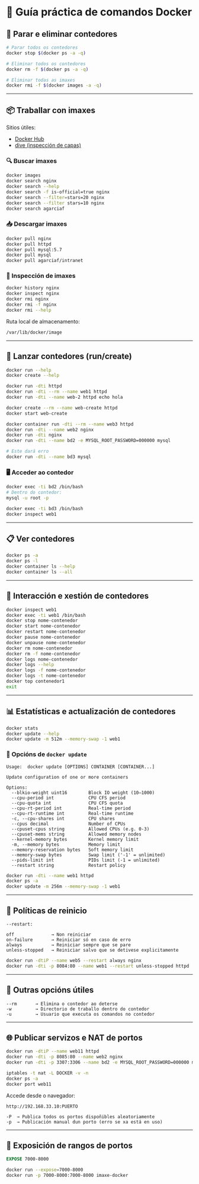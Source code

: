 
# 🐳 Guía práctica de comandos Docker

## 🔻 Parar e eliminar contedores

```bash
# Parar todos os contedores
docker stop $(docker ps -a -q)

# Eliminar todos os contedores
docker rm -f $(docker ps -a -q)

# Eliminar todas as imaxes
docker rmi -f $(docker images -a -q)
```

---

## 📦 Traballar con imaxes

Sitios útiles:

- [Docker Hub](https://hub.docker.com/)
- [dive (inspección de capas)](https://github.com/wagoodman/dive)

### 🔍 Buscar imaxes

```bash
docker images
docker search nginx
docker search --help
docker search -f is-official=true nginx
docker search --filter=stars=20 nginx
docker search --filter stars=10 nginx
docker search agarciaf
```

### 📥 Descargar imaxes

```bash
docker pull nginx
docker pull httpd
docker pull mysql:5.7
docker pull mysql
docker pull agarciaf/intranet
```

### 🧾 Inspección de imaxes

```bash
docker history nginx
docker inspect nginx
docker rmi nginx
docker rmi -f nginx
docker rmi --help
```

Ruta local de almacenamento:

```bash
/var/lib/docker/image
```

---

## 🚀 Lanzar contedores (run/create)

```bash
docker run --help
docker create --help

docker run -dti httpd
docker run -dti --rm --name web1 httpd
docker run -dti --name web-2 httpd echo hola

docker create --rm --name web-create httpd
docker start web-create

docker container run -dti --rm --name web3 httpd
docker run -dti --name web2 nginx
docker run -dti nginx
docker run -dti --name bd2 -e MYSQL_ROOT_PASSWORD=000000 mysql

# Este dará erro
docker run -dti --name bd3 mysql
```

### 🖥️ Acceder ao contedor

```bash
docker exec -ti bd2 /bin/bash
# Dentro do contedor:
mysql -u root -p
```

```bash
docker exec -ti bd3 /bin/bash
docker inspect web1
```

---

## 📋 Ver contedores

```bash
docker ps -a
docker ps -l
docker container ls --help
docker container ls --all
```

---

## 🔄 Interacción e xestión de contedores

```bash
docker inspect web1
docker exec -ti web1 /bin/bash
docker stop nome-contenedor
docker start nome-contenedor
docker restart nome-contenedor
docker pause nome-contenedor
docker unpause nome-contenedor
docker rm nome-contenedor
docker rm -f nome-contenedor
docker logs nome-contenedor
docker logs --help
docker logs -f nome-contenedor
docker logs -t nome-contenedor
docker top contenedor1
exit
```

---

## 📊 Estatísticas e actualización de contedores

```bash
docker stats
docker update --help
docker update -m 512m --memory-swap -1 web1
```

### 🔧 Opcións de `docker update`

```text
Usage:  docker update [OPTIONS] CONTAINER [CONTAINER...]

Update configuration of one or more containers

Options:
  --blkio-weight uint16        Block IO weight (10–1000)
  --cpu-period int             CPU CFS period
  --cpu-quota int              CPU CFS quota
  --cpu-rt-period int          Real-time period
  --cpu-rt-runtime int         Real-time runtime
  -c, --cpu-shares int         CPU shares
  --cpus decimal               Number of CPUs
  --cpuset-cpus string         Allowed CPUs (e.g. 0-3)
  --cpuset-mems string         Allowed memory nodes
  --kernel-memory bytes        Kernel memory limit
  -m, --memory bytes           Memory limit
  --memory-reservation bytes   Soft memory limit
  --memory-swap bytes          Swap limit ('-1' = unlimited)
  --pids-limit int             PIDs limit (-1 = unlimited)
  --restart string             Restart policy
```

```bash
docker run -dti --name web1 httpd
docker ps -a
docker update -m 256m --memory-swap -1 web1
```

---

## 🔁 Políticas de reinicio

```text
--restart:

off              → Non reiniciar
on-failure       → Reiniciar só en caso de erro
always           → Reiniciar sempre que se pare
unless-stopped   → Reiniciar salvo que se detivese explicitamente
```

```bash
docker run -dtiP --name web5 --restart always nginx
docker run -dti -p 8084:80 --name web1 --restart unless-stopped httpd
```

---

## 🧹 Outras opcións útiles

```text
--rm       → Elimina o contedor ao deterse
-w         → Directorio de traballo dentro do contedor
-u         → Usuario que executa os comandos no contedor
```

---

## 🌐 Publicar servizos e NAT de portos

```bash
docker run -dtiP --name web11 httpd
docker run -dti -p 8085:80 --name web2 nginx
docker run -dti -p 3307:3306 --name bd2 -e MYSQL_ROOT_PASSWORD=000000 mysql

iptables -t nat -L DOCKER -v -n
docker ps -a
docker port web11
```

Accede desde o navegador:

```
http://192.168.33.10:PUERTO
```

```text
-P  → Publica todos os portos dispoñibles aleatoriamente
-p  → Publicación manual dun porto (erro se xa está en uso)
```

---

## 🎯 Exposición de rangos de portos

```Dockerfile
EXPOSE 7000-8000
```

```bash
docker run --expose=7000-8000
docker run -p 7000-8000:7000-8000 imaxe-docker
```
